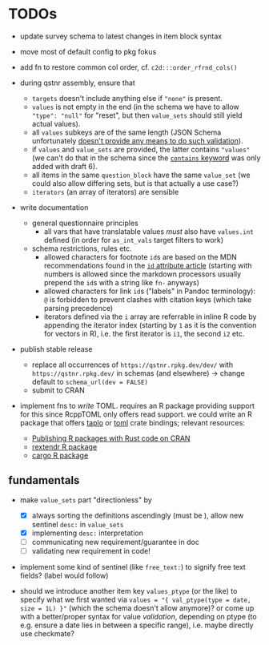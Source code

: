 # TODOs

-   update survey schema to latest changes in item block syntax

-   move most of default config to pkg fokus

-   add fn to restore common col order, cf. `c2d:::order_rfrnd_cols()`

-   during qstnr assembly, ensure that

    -   `targets` doesn't include anything else if `"none"` is present.
    -   `values` is not empty in the end (in the schema we have to allow `"type": "null"` for "reset", but then `value_sets` should still yield actual values).
    -   all `values` subkeys are of the same length (JSON Schema unfortunately [doesn't provide any means to do such
        validation](https://stackoverflow.com/questions/54973793/check-that-two-arrays-in-json-have-the-same-size)).
    -   if `values` and `value_sets` are provided, the latter contains `"values"` (we can't do that in the schema since the [`contains`
        keyword](https://json-schema.org/understanding-json-schema/reference/array.html?highlight=contains#contains) was only added with draft 6).
    -   all items in the same `question_block` have the same `value_set` (we could also allow differing sets, but is that actually a use case?)
    -   `iterators` (an array of iterators) are sensible

-   write documentation

    -   general questionnaire principles
        -   all vars that have translatable values *must* also have `values.int` defined (in order for `as_int_vals` target filters to work)
    -   schema restrictions, rules etc.
        -   allowed characters for footnote `id`s are based on the MDN recommendations found in the [`id` attribute
            article](https://developer.mozilla.org/en-US/docs/Web/HTML/Global_attributes/id) (starting with numbers is allowed since the markdown processors
            usually prepend the `id`s with a string like `fn-` anyways)
        -   allowed characters for link `id`s ("labels" in Pandoc terminology): `@` is forbidden to prevent clashes with citation keys (which take parsing
            precedence)
        -   iterators defined via the `i` array are referrable in inline R code by appending the iterator index (starting by `1` as it is the convention for
            vectors in R), i.e. the first iterator is `i1`, the second `i2` etc.

-   publish stable release

    -   replace all occurrences of `https://qstnr.rpkg.dev/dev/` with `https://qstnr.rpkg.dev/` in schemas (and elsewhere) -\> change default to
        `schema_url(dev = FALSE)`
    -   submit to CRAN

-   implement fns to *write* TOML. requires an R package providing support for this since RcppTOML only offers read support. we could write an R package that
    offers [taplo](https://docs.rs/taplo/latest/taplo/) or [toml](https://docs.rs/toml/latest/toml/) crate bindings; relevant resources:

    -   [Publishing R packages with Rust code on CRAN](https://github.com/r-rust/faq)
    -   [rextendr R package](https://extendr.github.io/rextendr/)
    -   [cargo R package](https://github.com/dbdahl/cargo-framework)

## fundamentals

-   make `value_sets` part "directionless" by

    -   [x] always sorting the definitions ascendingly (must be ), allow new sentinel `desc:` in `value_sets`
    -   [x] implementing `desc:` interpretation
    -   [ ] communicating new requirement/guarantee in doc
    -   [ ] validating new requirement in code!

-   implement some kind of sentinel (like `free_text:`) to signify free text fields? (label would follow)

-   should we introduce another item key `values_ptype` (or the like) to specify what we first wanted via `values = "{ val_ptype(type = date, size = 1L) }"`
    (which the schema doesn't allow anymore)? or come up with a better/proper syntax for value *validation*, depending on ptype (to e.g. ensure a date lies in
    between a specific range), i.e. maybe directly use checkmate?
